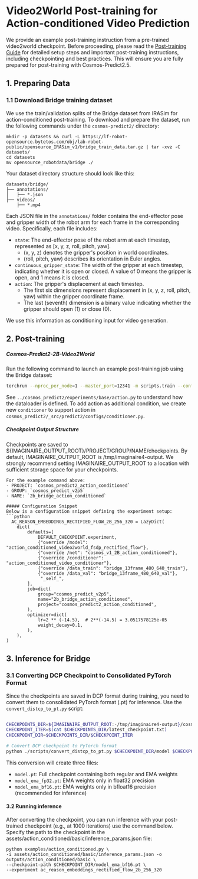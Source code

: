 # Video2World Post-training for Action-conditioned Video Prediction

We provide an example post-training instruction from a pre-trained video2world checkpoint.
Before proceeding, please read the [Post-training Guide](./post-training.md) for detailed setup steps and important post-training instructions, including checkpointing and best practices. This will ensure you are fully prepared for post-training with Cosmos-Predict2.5.

## 1. Preparing Data
### 1.1 Download Bridge training dataset
We use the train/validation splits of the Bridge dataset from IRASim for action-conditioned post-training.
To download and prepare the dataset, run the following commands under the `cosmos-predict2/` directory:
```
mkdir -p datasets && curl -L https://lf-robot-opensource.bytetos.com/obj/lab-robot-public/opensource_IRASim_v1/bridge_train_data.tar.gz | tar -xvz -C datasets/
cd datasets
mv opensource_robotdata/bridge ./
```

Your dataset directory structure should look like this:
```
datasets/bridge/
├── annotations/
│   ├── *.json
├── videos/
    ├── *.mp4
```

Each JSON file in the `annotations/` folder contains the end-effector pose and gripper width of the robot arm for each frame in the corresponding video.
Specifically, each file includes:
- `state`: The end-effector pose of the robot arm at each timestep, represented as [x, y, z, roll, pitch, yaw].
    - (x, y, z) denotes the gripper's position in world coordinates.
    - (roll, pitch, yaw) describes its orientation in Euler angles.
- `continuous_gripper_state`: The width of the gripper at each timestep, indicating whether it is open or closed. A value of 0 means the gripper is open, and 1 means it is closed.
- `action`: The gripper's displacement at each timestep.
    - The first six dimensions represent displacement in (x, y, z, roll, pitch, yaw) within the gripper coordinate frame.
    - The last (seventh) dimension is a binary value indicating whether the gripper should open (1) or close (0).

We use this information as conditioning input for video generation.


## 2. Post-training

##### Cosmos-Predict2-2B-Video2World
Run the following command to launch an example post-training job using the Bridge dataset:
```bash
torchrun --nproc_per_node=1 --master_port=12341 -m scripts.train --config=cosmos_predict2/_src/predict2/action/configs/action_conditioned/config.py  -- experiment=ac_reason_embeddings_rectified_flow_2b_256_320 ~dataloader_train.dataloaders

```
See `../cosmos_predict2/experiments/base/action.py` to understand how the dataloader is defined.
To add action as additional condition, we create new `conditioner` to support action in `cosmos_predict2/_src/predict2/configs/conditioner.py`.

##### Checkpoint Output Structure
Checkpoints are saved to ${IMAGINAIRE_OUTPUT_ROOT}/PROJECT/GROUP/NAME/checkpoints. By default, IMAGINAIRE_OUTPUT_ROOT is /tmp/imaginaire4-output. We strongly recommend setting IMAGINAIRE_OUTPUT_ROOT to a location with sufficient storage space for your checkpoints.

```
For the example command above:
- PROJECT: `cosmos_predict2_action_conditioned`
- GROUP: `cosmos_predict_v2p5`
- NAME: `2b_bridge_action_conditioned`

##### Configuration Snippet
Below is a configuration snippet defining the experiment setup:
```python
  AC_REASON_EMBEDDINGS_RECTIFIED_FLOW_2B_256_320 = LazyDict(
    dict(
        defaults=[
            DEFAULT_CHECKPOINT.experiment,
            {"override /model": "action_conditioned_video2world_fsdp_rectified_flow"},
            {"override /net": "cosmos_v1_2B_action_conditioned"},
            {"override /conditioner": "action_conditioned_video_conditioner"},
            {"override /data_train": "bridge_13frame_480_640_train"},
            {"override /data_val": "bridge_13frame_480_640_val"},
             "_self_",
        ],
        job=dict(
            group="cosmos_predict_v2p5",
            name="2b_bridge_action_conditioned",
            project="cosmos_predict2_action_conditioned",
        ),
        optimizer=dict(
            lr=2 ** (-14.5),  # 2**(-14.5) = 3.0517578125e-05
            weight_decay=0.1,
        ),
    ),
)

```


## 3. Inference for Bridge

### 3.1 Converting DCP Checkpoint to Consolidated PyTorch Format

Since the checkpoints are saved in DCP format during training, you need to convert them to consolidated PyTorch format (.pt) for inference. Use the `convert_distcp_to_pt.py` script:

```bash

CHECKPOINTS_DIR=${IMAGINAIRE_OUTPUT_ROOT:-/tmp/imaginaire4-output}/cosmos_predict2_action_conditioned/cosmos_predict_v2p5/2b_bridge_action_conditioned/checkpoints
CHECKPOINT_ITER=$(cat $CHECKPOINTS_DIR/latest_checkpoint.txt)
CHECKPOINT_DIR=$CHECKPOINTS_DIR/$CHECKPOINT_ITER

# Convert DCP checkpoint to PyTorch format
python ./scripts/convert_distcp_to_pt.py $CHECKPOINT_DIR/model $CHECKPOINT_DIR

```

This conversion will create three files:

- `model.pt`: Full checkpoint containing both regular and EMA weights
- `model_ema_fp32.pt`: EMA weights only in float32 precision
- `model_ema_bf16.pt`: EMA weights only in bfloat16 precision (recommended for inference)


#### 3.2 Running inference
After converting the checkpoint, you can run inference with your post-trained checkpoint (e.g., at 1000 iterations) use the command below.
Specify the path to the checkpoint in the assets/action_conditioned/basic/inference_params.json file:
```
python examples/action_conditioned.py \
-i assets/action_conditioned/basic/inference_params.json -o outputs/action_conditioned/basic \
--checkpoint-path $CHECKPOINT_DIR/model_ema_bf16.pt \
--experiment ac_reason_embeddings_rectified_flow_2b_256_320
```
